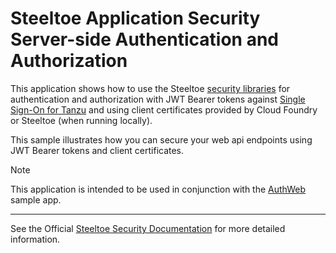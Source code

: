 ﻿# Steeltoe Application Security Server-side Authentication and Authorization

This application shows how to use the Steeltoe [security libraries](https://docs.steeltoe.io/api/v4/security/) for authentication and authorization with JWT Bearer tokens against [Single Sign-On for Tanzu](https://techdocs.broadcom.com/us/en/vmware-tanzu/platform-services/single-sign-on-for-tanzu/1-16/sso-tanzu/index.html) and using client certificates provided by Cloud Foundry or Steeltoe (when running locally).

This sample illustrates how you can secure your web api endpoints using JWT Bearer tokens and client certificates.

> [!NOTE]
> This application is intended to be used in conjunction with the [AuthWeb](../AuthWeb) sample app.

---

See the Official [Steeltoe Security Documentation](https://docs.steeltoe.io/api/v4/security/) for more detailed information.

